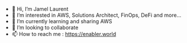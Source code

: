 - 👋 Hi, I’m Jamel Laurent
- 👀 I’m interested in AWS, Solutions Architect, FinOps, DeFi and more...
- 🌱 I’m currently learning and sharing AWS
- 💞️ I’m looking to collaborate
- 📫 How to reach me : https://enabler.world
<!---
enablerrr/enablerrr is a ✨ special ✨ repository because its `README.md` (this file) appears on your GitHub profile.
You can click the Preview link to take a look at your changes.
--->
